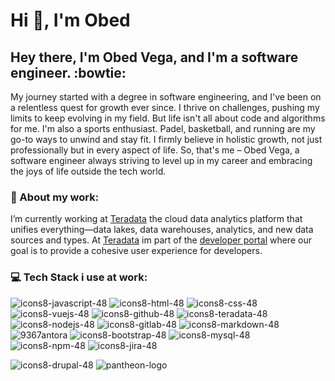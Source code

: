 
# Hi :wave:, I'm Obed

## Hey there, I'm Obed Vega, and I'm a software engineer. :bowtie:

My journey started with a degree in software engineering, and I've been on a relentless quest for growth ever since. I thrive on challenges, pushing my limits to keep evolving in my field.
But life isn't all about code and algorithms for me. I'm also a sports enthusiast. Padel, basketball, and running are my go-to ways to unwind and stay fit. I firmly believe in holistic growth, not just professionally but in every aspect of life.
So, that's me – Obed Vega, a software engineer always striving to level up in my career and embracing the joys of life outside the tech world.

### :construction_worker: About my work:
I’m currently working at [Teradata](https://www.teradata.com/) the cloud data analytics platform that unifies everything—data lakes, data warehouses, analytics, and new data sources and types. At [Teradata](https://www.teradata.com/) im part of the [developer portal](https://developers.teradata.com/) where our goal is to provide a cohesive user experience for developers.

### :computer: Tech Stack i use at work:
![icons8-javascript-48](https://github.com/ObedVega/ObedVega/assets/30850480/96bd6621-1d69-477c-a228-cb2d5c8470af)
![icons8-html-48](https://github.com/ObedVega/ObedVega/assets/30850480/0f972c5c-585b-4191-b35d-b8c9a25f0fb7)
![icons8-css-48](https://github.com/ObedVega/ObedVega/assets/30850480/2a75b7a1-623e-4c12-9a65-36217e843d0c)
![icons8-vuejs-48](https://github.com/ObedVega/ObedVega/assets/30850480/cbfba895-b950-4302-9f08-4a24d577c64d)
![icons8-github-48](https://github.com/ObedVega/ObedVega/assets/30850480/827c3e71-8d39-4e7c-81d1-5659bb2deaa2)
![icons8-teradata-48](https://github.com/ObedVega/ObedVega/assets/30850480/9de032be-6d75-4caf-9f3e-731b1419e60c)
![icons8-nodejs-48](https://github.com/ObedVega/ObedVega/assets/30850480/8b00e01c-3c92-4475-955f-dddca1166f0b)
![icons8-gitlab-48](https://github.com/ObedVega/ObedVega/assets/30850480/d43c51af-a321-4ace-a390-11d33a18daca)
![icons8-markdown-48](https://github.com/ObedVega/ObedVega/assets/30850480/5968f8d1-4d6e-4deb-b21f-776cb853c045)
![9367antora](https://github.com/ObedVega/ObedVega/assets/30850480/a612a4cd-a2a4-4d6f-93d8-4372210b0e84)
![icons8-bootstrap-48](https://github.com/ObedVega/ObedVega/assets/30850480/5d4fe858-177b-47db-a08d-2cff83f37407)
![icons8-mysql-48](https://github.com/ObedVega/ObedVega/assets/30850480/12ccd1e2-8ef5-4b2c-81d9-67f36f752983)
![icons8-npm-48](https://github.com/ObedVega/ObedVega/assets/30850480/a8b92e18-f90f-4b26-8e48-9fe3609d18db)
![icons8-jira-48](https://github.com/ObedVega/ObedVega/assets/30850480/a136b700-c312-48bd-a556-1c9d1bc3411d)

![icons8-drupal-48](https://github.com/ObedVega/ObedVega/assets/30850480/963043be-12ab-4c37-b283-78b649eb683d)
![pantheon-logo](https://github.com/ObedVega/ObedVega/assets/30850480/dce079d4-ecef-45d3-a6ec-c60b14d2ac53)
